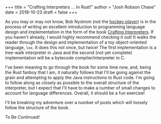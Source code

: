 +++
title = "Crafting Interpreters ... In Rust!"
author = "Josh Robson Chase"
date = 2018-10-23
draft = false
+++

As you may or may not know, Bob Nystrom (not the [hockey
player](https://en.wikipedia.org/wiki/Bob_Nystrom)) is in the process of
writing an excellent introduction to programming language design and
implementation in the form of the book [Crafting
Interpreters](http://craftinginterpreters.com/). If you haven't already, I
would highly recommend checking it out! It walks the reader through the
design and implementation of a toy object-oriented language, `lox`. It does
this not once, but twice! The first implementation is a tree-walk interpreter
in Java and the second (not yet complete) implementation will be a bytecode
compiler/interpreter in C.

<!-- more -->

I've been meaning to go through the book for some time now, and, being the
Rust fanboy that I am, it naturally follows that I'll be going against the
grain and attempting to apply the Java instructions to Rust code. I'm going
to follow along as closely as possible to the overall structure of the
interpreter, but I expect that I'll have to make a number of small changes to
account for language differences. Overall, it should be a fun exercise!

I'll be breaking my adventure over a number of posts which will loosely
follow the structure of the book. 

To Be Continued!